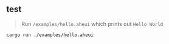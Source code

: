 
## test

> Run `/examples/hello.aheui` which prints out `Hello World`

~~~sh
cargo run ./examples/hello.aheui
~~~
